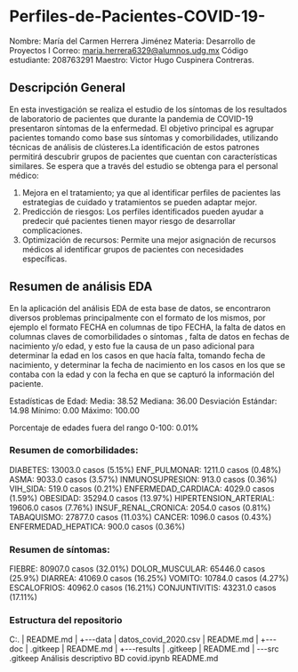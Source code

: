 # Perfiles-de-Pacientes-COVID-19-
Nombre: María del Carmen Herrera Jiménez
Materia: Desarrollo de Proyectos I
Correo: maria.herrera6329@alumnos.udg.mx
Código estudiante: 208763291
Maestro: Victor Hugo Cuspinera Contreras.


## Descripción General 

En esta investigación se realiza el estudio de los síntomas de los resultados de laboratorio de pacientes que durante la pandemia de COVID-19 presentaron síntomas de la enfermedad. El objetivo principal es agrupar pacientes tomando como base sus síntomas y comorbilidades, utilizando técnicas de análisis de clústeres.La identificación de estos patrones permitirá  descubrir grupos de pacientes que cuentan con características similares. Se espera que a través del estudio se obtenga para el personal médico:
1. Mejora en el tratamiento; ya que al identificar perfiles de pacientes las estrategias de cuidado y tratamientos se pueden adaptar mejor.
2. Predicción de riesgos: Los perfiles identificados pueden ayudar a predecir qué pacientes tienen mayor riesgo de desarrollar complicaciones.
3. Optimización de recursos: Permite una mejor asignación de recursos médicos al identificar grupos de pacientes con necesidades específicas.

## Resumen de análisis EDA

En la aplicación del análisis EDA de esta base de datos, se encontraron diversos problemas principalmente con el formato de los mismos, por ejemplo el formato FECHA en columnas de tipo FECHA, la falta de datos en columnas claves de comorbilidades o síntomas , falta de datos en fechas de nacimiento y/o edad, y esto fue la causa de un paso adicional para determinar la edad en los casos en que hacía falta, tomando fecha de nacimiento, y determinar la fecha de nacimiento en los casos en los que se contaba con la edad y con la fecha en que se capturó la información del paciente.

Estadísticas de Edad:
Media: 38.52
Mediana: 36.00
Desviación Estándar: 14.98
Mínimo: 0.00
Máximo: 100.00

Porcentaje de edades fuera del rango 0-100: 0.01%

### Resumen de comorbilidades:
DIABETES: 13003.0 casos (5.15%)
ENF_PULMONAR: 1211.0 casos (0.48%)
ASMA: 9033.0 casos (3.57%)
INMUNOSUPRESION: 913.0 casos (0.36%)
VIH_SIDA: 519.0 casos (0.21%)
ENFERMEDAD_CARDIACA: 4029.0 casos (1.59%)
OBESIDAD: 35294.0 casos (13.97%)
HIPERTENSION_ARTERIAL: 19606.0 casos (7.76%)
INSUF_RENAL_CRONICA: 2054.0 casos (0.81%)
TABAQUISMO: 27877.0 casos (11.03%)
CANCER: 1096.0 casos (0.43%)
ENFERMEDAD_HEPATICA: 900.0 casos (0.36%)


### Resumen de síntomas:
FIEBRE: 80907.0 casos (32.01%)
DOLOR_MUSCULAR: 65446.0 casos (25.9%)
DIARREA: 41069.0 casos (16.25%)
VOMITO: 10784.0 casos (4.27%)
ESCALOFRIOS: 40962.0 casos (16.21%)
CONJUNTIVITIS: 43231.0 casos (17.11%)


### Estructura del repositorio


C:.
|   README.md
|
+---data
|       datos_covid_2020.csv
|       README.md
|
+---doc
|       .gitkeep
|       README.md
|
+---results
|       .gitkeep
|       README.md
|
\---src
        .gitkeep
        Análisis descriptivo BD covid.ipynb
        README.md




